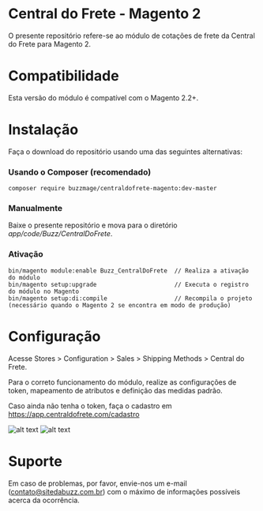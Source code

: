 # Central do Frete - Magento 2
O presente repositório refere-se ao módulo de cotações de frete da Central do Frete para Magento 2.

# Compatibilidade
Esta versão do módulo é compatível com o Magento 2.2+.

# Instalação
Faça o download do repositório usando uma das seguintes alternativas:

### Usando o Composer (recomendado)
```composer require buzzmage/centraldofrete-magento:dev-master```

### Manualmente
Baixe o presente repositório e mova para o diretório *app/code/Buzz/CentralDoFrete*.

### Ativação
```
bin/magento module:enable Buzz_CentralDoFrete  // Realiza a ativação do módulo
bin/magento setup:upgrade                      // Executa o registro do módulo no Magento
bin/magento setup:di:compile                   // Recompila o projeto (necessário quando o Magento 2 se encontra em modo de produção)
```
# Configuração
Acesse Stores > Configuration > Sales > Shipping Methods > Central do Frete.

Para o correto funcionamento do módulo, realize as configurações de token, mapeamento de atributos e definição das medidas padrão.

Caso ainda não tenha o token, faça o cadastro em https://app.centraldofrete.com/cadastro

![alt text](https://imgur.com/iyDygPo "Configurações do método de entrega")
![alt text](https://imgur.com/FfbE9Nw "Configuração dos atributos")

# Suporte
Em caso de problemas, por favor, envie-nos um e-mail (contato@sitedabuzz.com.br) com o máximo de informações possíveis acerca da ocorrência.
